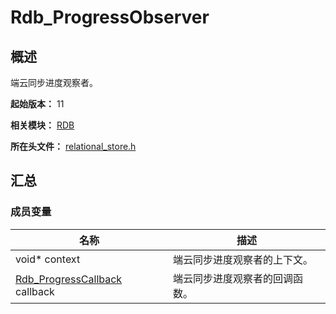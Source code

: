 # Rdb_ProgressObserver

## 概述

端云同步进度观察者。

**起始版本：** 11

**相关模块：** [RDB](capi-rdb.md)

**所在头文件：** [relational_store.h](capi-relational-store-h.md)

## 汇总

### 成员变量

| 名称                                                         | 描述                           |
| ------------------------------------------------------------ | ------------------------------ |
| void* context                                                | 端云同步进度观察者的上下文。   |
| [Rdb_ProgressCallback](capi-relational-store-h.md#rdb_progresscallback) callback | 端云同步进度观察者的回调函数。 |

